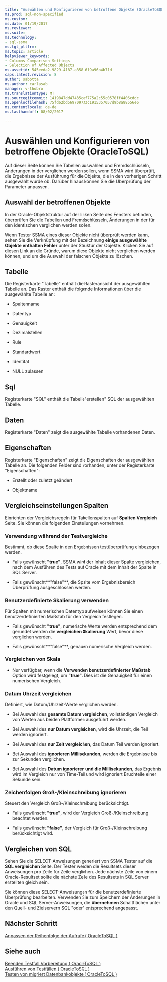 ```yaml
---
title: "Auswählen und Konfigurieren von betroffene Objekte (OracleToSQL) | Microsoft Docs"
ms.prod: sql-non-specified
ms.custom: 
ms.date: 01/19/2017
ms.reviewer: 
ms.suite: 
ms.technology:
- sql-ssma
ms.tgt_pltfrm: 
ms.topic: article
helpviewer_keywords:
- Columns Comparison Settings
- Selection of Affected Objects
ms.assetid: 545eeda2-9829-4187-a858-619a96b4b71d
caps.latest.revision: 8
author: sabotta
ms.author: carlasab
manager: v-thobro
ms.translationtype: MT
ms.sourcegitcommit: 1419847dd47435cef775a2c55c0578ff4406cddc
ms.openlocfilehash: 75fd62bd569709733c1915357057d9b8a88556e6
ms.contentlocale: de-de
ms.lasthandoff: 08/02/2017

---
```

# <a name="selecting-and-configuring-affected-objects-oracletosql"></a>Auswählen und Konfigurieren von betroffene Objekte (OracleToSQL)
Auf dieser Seite können Sie Tabellen auswählen und Fremdschlüsseln, Änderungen in der verglichen werden sollen, wenn SSMA wird überprüft, die Ergebnisse der Ausführung für die Objekte, die in den vorherigen Schritt ausgewählt wurde ob. Darüber hinaus können Sie die Überprüfung der Parameter anpassen.  
  
## <a name="selection-of-affected-objects"></a>Auswahl der betroffenen Objekte  
In der Oracle-Objektstruktur auf der linken Seite des Fensters befinden, überprüfen Sie die Tabellen und Fremdschlüsseln, Änderungen in der für den identischen verglichen werden sollen.  
  
Wenn Tester SSMA eines dieser Objekte nicht überprüft werden kann, sehen Sie die Verknüpfung mit der Bezeichnung **einige ausgewählte Objekte enthalten Fehler** unter der Struktur der Objekte. Klicken Sie auf diesen Link an die Gründe, warum diese Objekte nicht verglichen werden können, und um die Auswahl der falschen Objekte zu löschen.  
  
## <a name="table"></a>Tabelle  
Die Registerkarte "Tabelle" enthält die Rasteransicht der ausgewählten Tabelle an. Das Raster enthält die folgende Informationen über die ausgewählte Tabelle an:  
  
-   Spaltenname  
  
-   Datentyp  
  
-   Genauigkeit  
  
-   Dezimalstellen  
  
-   Rule  
  
-   Standardwert  
  
-   Identität  
  
-   NULL zulassen  
  
## <a name="sql"></a>Sql  
Registerkarte "SQL" enthält die Tabelle"erstellen" SQL der ausgewählten Tabelle.  
  
## <a name="data"></a>Daten  
Registerkarte "Daten" zeigt die ausgewählte Tabelle vorhandenen Daten.  
  
## <a name="properties"></a>Eigenschaften  
Registerkarte "Eigenschaften" zeigt die Eigenschaften der ausgewählten Tabelle an. Die folgenden Felder sind vorhanden, unter der Registerkarte "Eigenschaften":  
  
-   Erstellt oder zuletzt geändert  
  
-   Objektname  
  
## <a name="columns-comparison-settings"></a>Vergleichseinstellungen Spalten  
Einrichten der Vergleichsregeln für Tabellenspalten auf **Spalten Vergleich** Seite. Sie können die folgenden Einstellungen vornehmen.  
  
### <a name="use-during-test-comparisons"></a>Verwendung während der Testvergleiche  
Bestimmt, ob diese Spalte in den Ergebnissen testüberprüfung einbezogen werden.  
  
-   Falls gewünscht **"true"**, SSMA wird der Inhalt dieser Spalte vergleichen, nach dem Ausführen des Tests auf Oracle mit dem Inhalt der Spalte in SQL Server. 
  
-   Falls gewünscht**"false"**, die Spalte vom Ergebnisbereich Überprüfung ausgeschlossen werden.  
  
### <a name="use-custom-scale"></a>Benutzerdefinierte Skalierung verwenden  
Für Spalten mit numerischen Datentyp aufweisen können Sie einen benutzerdefinierten Maßstab für den Vergleich festlegen.  
  
-   Falls gewünscht **"true"**, numerische Werte werden entsprechend dem gerundet werden die **vergleichen Skalierung** Wert, bevor diese verglichen werden.  
  
-   Falls gewünscht**"false"**, genauen numerische Vergleich werden.  
  
### <a name="comparing-scale"></a>Vergleichen von Skala  
  
-   Nur verfügbar, wenn die **Verwenden benutzerdefinierter Maßstab** Option wird festgelegt, um **"true"**. Dies ist die Genauigkeit für einen numerischen Vergleich.  
  
### <a name="date-time-comparing"></a>Datum Uhrzeit vergleichen  
Definiert, wie Datum/Uhrzeit-Werte verglichen werden.  
  
-   Bei Auswahl des **gesamte Datum vergleichen**, vollständigen Vergleich von Werten aus beiden Plattformen ausgeführt werden.  
  
-   Bei Auswahl des **nur Datum vergleichen**, wird die Uhrzeit, die Teil werden ignoriert.  
  
-   Bei Auswahl des **nur Zeit vergleichen**, das Datum Teil werden ignoriert.  
  
-   Bei Auswahl des **ignorieren Millisekunden**, werden die Ergebnisse bis zur Sekunden verglichen.  
  
-   Bei Auswahl des **Datum ignorieren und die Millisekunden**, das Ergebnis wird im Vergleich nur von Time-Teil und wird ignoriert Bruchteile einer Sekunde sein.  
  
### <a name="ignore-strings-case"></a>Zeichenfolgen Groß-/Kleinschreibung ignorieren  
Steuert den Vergleich Groß-/Kleinschreibung berücksichtigt.  
  
-   Falls gewünscht **"true"**, wird der Vergleich Groß-/Kleinschreibung beachtet werden.  
  
-   Falls gewünscht **"false"**, der Vergleich für Groß-/Kleinschreibung berücksichtigt wird.  
  
## <a name="comparing-sql"></a>Vergleichen von SQL  
Sehen Sie die SELECT-Anweisungen generiert von SSMA Tester auf die **SQL vergleichen** Seite. Der Tester werden die Resultsets dieser Anweisungen pro Zeile für Zeile verglichen. Jede nächste Zeile von einem Oracle-Resultset sollte die nächste Zeile des Resultsets in SQL Server erstellten gleich sein.
  
Sie können diese SELECT-Anweisungen für die benutzerdefinierte Überprüfung bearbeiten. Verwenden Sie zum Speichern der Änderungen in Oracle und SQL Server-Anweisungen, die **übernehmen** Schaltflächen unter den Quell- und Zielservern SQL "oder" entsprechend angepasst.  
  
## <a name="next-step"></a>Nächster Schritt  
[Anpassen der Reihenfolge der Aufrufe &#40; OracleToSQL &#41;](../../ssma/oracle/customizing-calls-order-oracletosql.md)  
  
## <a name="see-also"></a>Siehe auch  
[Beenden Testfall Vorbereitung &#40; OracleToSQL &#41;](../../ssma/oracle/finishing-test-case-preparation-oracletosql.md)  
[Ausführen von Testfällen &#40; OracleToSQL &#41;](../../ssma/oracle/running-test-cases-oracletosql.md)  
[Testen von migriert Datenbankobjekte &#40; OracleToSQL &#41;](../../ssma/oracle/testing-migrated-database-objects-oracletosql.md)  
  

